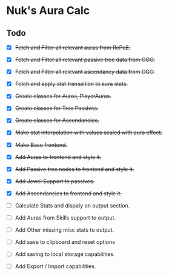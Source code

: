 # Nuk's Aura Calc

## Todo
* [x] ~~Fetch and Filter all relevant auras from RePoE.~~
* [x] ~~Fetch and Filter all relevant passive tree data from GGG.~~
* [x] ~~Fetch and Filter all relevant ascendancy data from GGG.~~
* [x] ~~Fetch and apply stat transaltion to aura stats.~~
* [x] ~~Create classes for Auras, PlayerAuras.~~
* [x] ~~Create classes for Tree Passives.~~
* [x] ~~Create classes for Ascendancies.~~
* [x] ~~Make stat interpolation with values scaled with aura effect.~~
* [x] ~~Make Base frontend.~~
* [x] ~~Add Auras to frontend and style it.~~
* [x] ~~Add Passive tree nodes to frontend and style it.~~
* [x] ~~Add Jewel Support to passives.~~
* [x] ~~Add Ascendancies to frontend and style it.~~
* [ ] Calculate Stats and dispaly on output section.
* [ ] Add Auras from Skills support to output.
* [ ] Add Other missing misc stats to output.
* [ ] Add save to clipboard and reset options
* [ ] Add saving to local storage capabilities.
* [ ] Add Export / Import capabilities.

